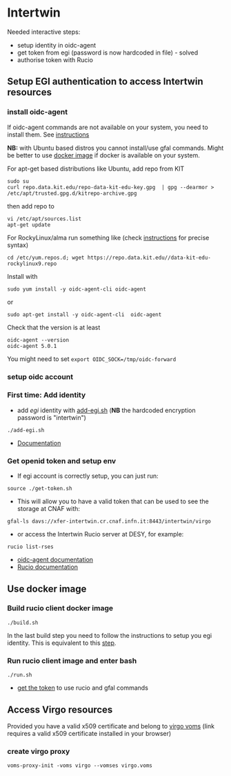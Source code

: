 # Intertwin

Needed interactive steps:

- setup identity in oidc-agent
- get token from egi (password is now hardcoded in file) - solved
- authorise token with Rucio


## Setup EGI authentication to access Intertwin resources

### install oidc-agent

If oidc-agent commands are not available on your system, you need to install them. See [instructions](http://repo.data.kit.edu/) 

**NB:** with Ubuntu based distros you cannot install/use gfal commands. Might be better to use [docker image](#build-rucio-client-image) if docker is available on your system.

For apt-get based distributions like Ubuntu, add repo from KIT
```
sudo su
curl repo.data.kit.edu/repo-data-kit-edu-key.gpg  | gpg --dearmor > /etc/apt/trusted.gpg.d/kitrepo-archive.gpg
```
then add repo to
```
vi /etc/apt/sources.list
apt-get update
```

For RockyLinux/alma run something like (check  [instructions](http://repo.data.kit.edu/) for precise syntax)
 ```
cd /etc/yum.repos.d; wget https://repo.data.kit.edu//data-kit-edu-rockylinux9.repo
```

Install with 
``` 
sudo yum install -y oidc-agent-cli oidc-agent
```
or 
```
sudo apt-get install -y oidc-agent-cli  oidc-agent
```
Check that the version is at least
```
oidc-agent --version
oidc-agent 5.0.1
```
You might need to set ```export OIDC_SOCK=/tmp/oidc-forward```

### setup oidc account

### First time: Add identity

- add *egi* identity with [add-egi.sh](./add-egi.sh) (**NB**  the hardcoded encryption password is "intertwin")
```
./add-egi.sh
```
- [Documentation](https://indigo-dc.gitbook.io/oidc-agent/)

### Get openid token and setup env

- If egi account is correctly setup, you can just run:
```
source ./get-token.sh
```
- This will allow you to have a valid token that can be used to see the storage at CNAF with:
```
gfal-ls davs://xfer-intertwin.cr.cnaf.infn.it:8443/intertwin/virgo
```
- or access the Intertwin Rucio server at DESY, for example:
```
rucio list-rses
```
- [oidc-agent documentation](https://indigo-dc.gitbook.io/oidc-agent/)
- [Rucio documentation](https://rucio.cern.ch/documentation/user/setting_up_the_rucio_client)

## Use docker image

### Build rucio client docker image

```
./build.sh
```
In the last build step you need to follow the instructions to setup you egi identity.
This is equivalent to this [step](#first-time-add-identity).

### Run rucio client image and enter bash

```
./run.sh
```

-  [get the token](#get-openid-token-and-setup-env) to use rucio and gfal commands 

## Access Virgo resources

Provided you have a valid x509 certificate and belong to [virgo voms](https://voms.cnaf.infn.it:8443/voms/virgo) (link requires a valid x509 certificate installed in your browser)

### create virgo proxy

```
voms-proxy-init -voms virgo --vomses virgo.voms 
```
